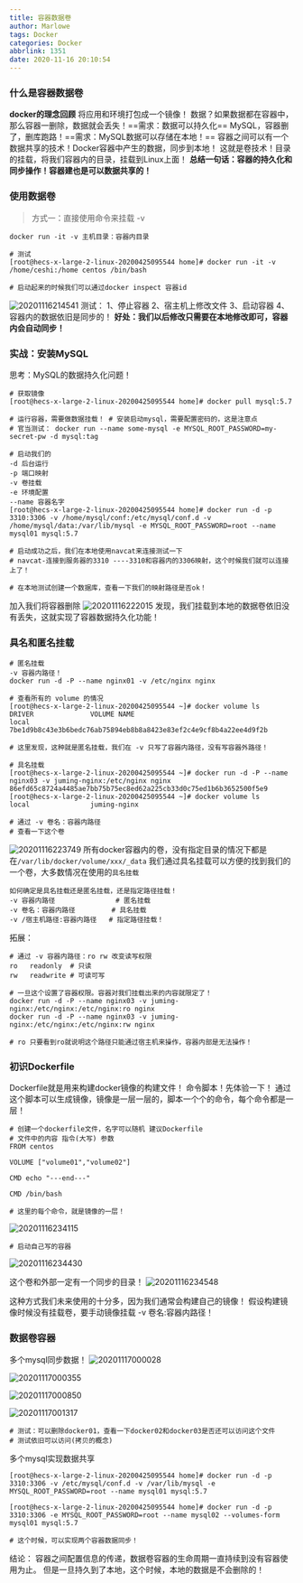 ```yaml
---
title: 容器数据卷
author: Marlowe
tags: Docker
categories: Docker
abbrlink: 1351
date: 2020-11-16 20:10:54
---
```


### 什么是容器数据卷
**docker的理念回顾**
将应用和环境打包成一个镜像！
数据？如果数据都在容器中，那么容器一删除，数据就会丢失！==需求：数据可以持久化==
MySQL，容器删了，删库跑路！==需求：MySQL数据可以存储在本地！==
容器之间可以有一个数据共享的技术！Docker容器中产生的数据，同步到本地！
这就是卷技术！目录的挂载，将我们容器内的目录，挂载到Linux上面！
**总结一句话：容器的持久化和同步操作！容器建也是可以数据共享的！**
### 使用数据卷
>方式一：直接使用命令来挂载 -v
```shell
docker run -it -v 主机目录：容器内目录

# 测试
[root@hecs-x-large-2-linux-20200425095544 home]# docker run -it -v /home/ceshi:/home centos /bin/bash

# 启动起来的时候我们可以通过docker inspect 容器id
```
![20201116214541](http://marlowe.oss-cn-beijing.aliyuncs.com/img/20201116214541.png)
测试：
1、停止容器
2、宿主机上修改文件
3、启动容器
4、容器内的数据依旧是同步的！
**好处：我们以后修改只需要在本地修改即可，容器内会自动同步！**

### 实战：安装MySQL
思考：MySQL的数据持久化问题！
```shell
# 获取镜像
[root@hecs-x-large-2-linux-20200425095544 home]# docker pull mysql:5.7

# 运行容器，需要做数据挂载！ # 安装启动mysql，需要配置密码的，这是注意点
# 官当测试： docker run --name some-mysql -e MYSQL_ROOT_PASSWORD=my-secret-pw -d mysql:tag

# 启动我们的
-d 后台运行
-p 端口映射
-v 卷挂载
-e 环境配置
--name 容器名字
[root@hecs-x-large-2-linux-20200425095544 home]# docker run -d -p 3310:3306 -v /home/mysql/conf:/etc/mysql/conf.d -v /home/mysql/data:/var/lib/mysql -e MYSQL_ROOT_PASSWORD=root --name mysql01 mysql:5.7

# 启动成功之后，我们在本地使用navcat来连接测试一下
# navcat-连接到服务器的3310 ----3310和容器内的3306映射，这个时候我们就可以连接上了！

# 在本地测试创建一个数据库，查看一下我们的映射路径是否ok！
```
加入我们将容器删除
![20201116222015](http://marlowe.oss-cn-beijing.aliyuncs.com/img/20201116222015.png)
发现，我们挂载到本地的数据卷依旧没有丢失，这就实现了容器数据持久化功能！

### 具名和匿名挂载
```shell
# 匿名挂载
-v 容器内路径！
docker run -d -P --name nginx01 -v /etc/nginx nginx

# 查看所有的 volume 的情况
[root@hecs-x-large-2-linux-20200425095544 ~]# docker volume ls
DRIVER              VOLUME NAME
local               7be1d9b8c43e3b6bedc76ab75894eb8b8a8423e83ef2c4e9cf8b4a22ee4d9f2b

# 这里发现，这种就是匿名挂载，我们在 -v 只写了容器内路径，没有写容器外路径！

# 具名挂载
[root@hecs-x-large-2-linux-20200425095544 ~]# docker run -d -P --name nginx03 -v juming-nginx:/etc/nginx nginx
86efd65c8724a4485ae7bb75b75ec8ed62a225cb33d0c75ed1b6b3652500f5e9
[root@hecs-x-large-2-linux-20200425095544 ~]# docker volume ls
local               juming-nginx

# 通过 -v 卷名：容器内路径
# 查看一下这个卷
```
![20201116223749](http://marlowe.oss-cn-beijing.aliyuncs.com/img/20201116223749.png)
所有docker容器内的卷，没有指定目录的情况下都是在`/var/lib/docker/volume/xxx/_data`
我们通过具名挂载可以方便的找到我们的一个卷，大多数情况在使用的`具名挂载`
```shell
如何确定是具名挂载还是匿名挂载，还是指定路径挂载！
-v 容器内路径               # 匿名挂载
-v 卷名：容器内路径         # 具名挂载
-v /宿主机路径:容器内路径   # 指定路径挂载！
```

拓展：
```shell
# 通过 -v 容器内路径：ro rw 改变读写权限
ro   readonly  # 只读
rw   readwrite # 可读可写

# 一旦这个设置了容器权限。容器对我们挂载出来的内容就限定了！
docker run -d -P --name nginx03 -v juming-nginx:/etc/nginx:/etc/nginx:ro nginx
docker run -d -P --name nginx03 -v juming-nginx:/etc/nginx:/etc/nginx:rw nginx

# ro 只要看到ro就说明这个路径只能通过宿主机来操作，容器内部是无法操作！
```

### 初识Dockerfile
Dockerfile就是用来构建docker镜像的构建文件！ 命令脚本！先体验一下！
通过这个脚本可以生成镜像，镜像是一层一层的，脚本一个个的命令，每个命令都是一层！    

```shell
# 创建一个dockerfile文件，名字可以随机 建议Dockerfile
# 文件中的内容 指令(大写) 参数
FROM centos

VOLUME ["volume01","volume02"]

CMD echo "---end---"

CMD /bin/bash

# 这里的每个命令，就是镜像的一层！
```
![20201116234115](http://marlowe.oss-cn-beijing.aliyuncs.com/img/20201116234115.png)

```shell
# 启动自己写的容器
```
![20201116234430](http://marlowe.oss-cn-beijing.aliyuncs.com/img/20201116234430.png)

这个卷和外部一定有一个同步的目录！
![20201116234548](http://marlowe.oss-cn-beijing.aliyuncs.com/img/20201116234548.png)

这种方式我们未来使用的十分多，因为我们通常会构建自己的镜像！
假设构建镜像时候没有挂载卷，要手动镜像挂载 -v 卷名:容器内路径！


### 数据卷容器
多个mysql同步数据！
![20201117000028](http://marlowe.oss-cn-beijing.aliyuncs.com/img/20201117000028.png)

![20201117000355](http://marlowe.oss-cn-beijing.aliyuncs.com/img/20201117000355.png)

![20201117000850](http://marlowe.oss-cn-beijing.aliyuncs.com/img/20201117000850.png)

![20201117001317](http://marlowe.oss-cn-beijing.aliyuncs.com/img/20201117001317.png)

```shell
# 测试：可以删除docker01，查看一下docker02和docker03是否还可以访问这个文件
# 测试依旧可以访问(拷贝的概念)

```

多个mysql实现数据共享
```shell
[root@hecs-x-large-2-linux-20200425095544 home]# docker run -d -p 3310:3306 -v /etc/mysql/conf.d -v /var/lib/mysql -e MYSQL_ROOT_PASSWORD=root --name mysql01 mysql:5.7

[root@hecs-x-large-2-linux-20200425095544 home]# docker run -d -p 3310:3306 -e MYSQL_ROOT_PASSWORD=root --name mysql02 --volumes-form mysql01 mysql:5.7

# 这个时候，可以实现两个容器数据同步！
```

结论：
容器之间配置信息的传递，数据卷容器的生命周期一直持续到没有容器使用为止。
但是一旦持久到了本地，这个时候，本地的数据是不会删除的！



